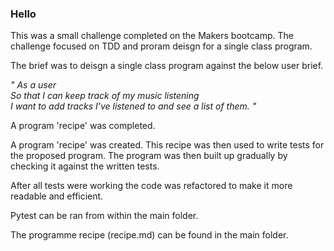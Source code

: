### Hello

This was a small challenge completed on the Makers bootcamp.
The challenge focused on TDD and proram deisgn for a single class program.

The brief was to deisgn a single class program against the below user brief.

_" As a user<br>
So that I can keep track of my music listening<br>
I want to add tracks I've listened to and see a list of them. "_

A program 'recipe' was completed.

A program 'recipe' was created. This recipe was then used to write tests for the proposed program. The program was then built up gradually by checking it against the written tests.

After all tests were working the code was refactored to make it more readable and efficient.

Pytest can be ran from within the main folder.

The programme recipe (recipe.md) can be found in the main folder.
